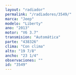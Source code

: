 ```yaml
---
layout: "radiador"
permalink: "/radiadores/3549/"
marca: "Jeep"
modelo: "Liberty"
ano: "2013"
motor: "V6 3.7"
transmision: "Automática"
parte: "438326"
clima: "Con clima"
alto: "19 7/8"
ancho: "23 1/4"
observaciones: ""
id: "3549"
---
```


